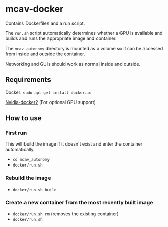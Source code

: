 # mcav-docker
Contains Dockerfiles and a run script.

The `run.sh` script automatically determines whether a GPU is available and builds and runs the appropriate image and container.

The `mcav_autonomy` directory is mounted as a volume so it can be accessed from inside and outside the container.

Networking and GUIs should work as normal inside and outside.

## Requirements
Docker: `sudo apt-get install docker.io`

[Nvidia-docker2](https://docs.nvidia.com/datacenter/cloud-native/container-toolkit/install-guide.html#setting-up-nvidia-container-toolkit) (For optional GPU support) 

## How to use

### First run
This will build the image if it doesn't exist and enter the container automatically.

- `cd mcav_autonomy`
- `docker/run.sh`

### Rebuild the image
- `docker/run.sh build`

### Create a new container from the most recently built image
- `docker/run.sh rm` (removes the existing container)
- `docker/run.sh`